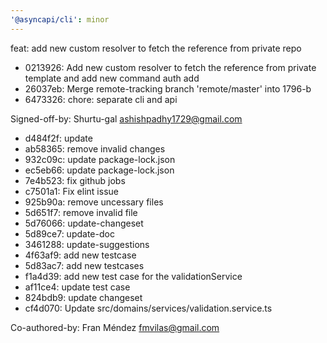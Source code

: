 ```yaml
---
'@asyncapi/cli': minor
---
```


feat:  add new custom resolver to fetch the reference from private repo

- 0213926: Add new custom resolver to fetch the reference from private template and add new command auth add
- 26037eb: Merge remote-tracking branch 'remote/master' into 1796-b
- 6473326: chore: separate cli and api

Signed-off-by: Shurtu-gal <ashishpadhy1729@gmail.com>
- d484f2f: update
- ab58365: remove invalid changes
- 932c09c: update package-lock.json
- ec5eb66: update package-lock.json
- 7e4b523: fix github jobs
- c7501a1: Fix elint issue
- 925b90a: remove uncessary files
- 5d651f7: remove invalid file
- 5d76066: update-changeset
- 5d89ce7: update-doc
- 3461288: update-suggestions
- 4f63af9: add new testcase
- 5d83ac7: add new testcases
- f1a4d39: add new test case for the validationService
- af11ce4: update test case
- 824bdb9: update changeset
- cf4d070: Update src/domains/services/validation.service.ts

Co-authored-by: Fran Méndez <fmvilas@gmail.com>


